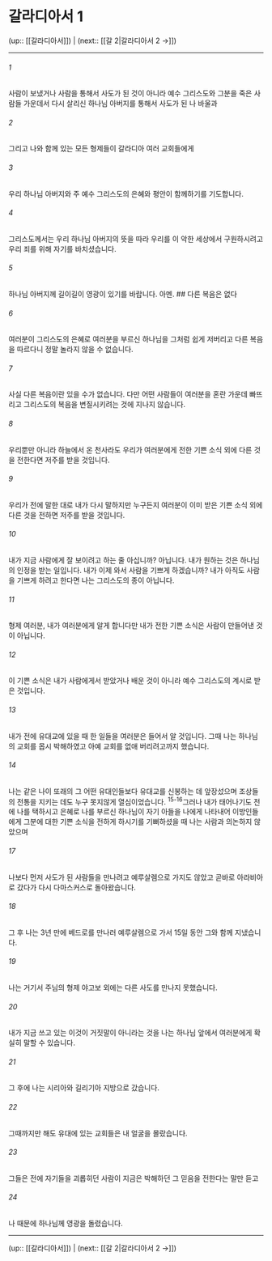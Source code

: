# 갈라디아서 1

(up:: [[갈라디아서]]) | (next:: [[갈 2|갈라디아서 2 →]])

***




###### 1 

사람이 보냈거나 사람을 통해서 사도가 된 것이 아니라 예수 그리스도와 그분을 죽은 사람들 가운데서 다시 살리신 하나님 아버지를 통해서 사도가 된 나 바울과 



###### 2 

그리고 나와 함께 있는 모든 형제들이 갈라디아 여러 교회들에게 



###### 3 

우리 하나님 아버지와 주 예수 그리스도의 은혜와 평안이 함께하기를 기도합니다. 



###### 4 

그리스도께서는 우리 하나님 아버지의 뜻을 따라 우리를 이 악한 세상에서 구원하시려고 우리 죄를 위해 자기를 바치셨습니다. 



###### 5 

하나님 아버지께 길이길이 영광이 있기를 바랍니다. 아멘. ## 다른 복음은 없다 



###### 6 

여러분이 그리스도의 은혜로 여러분을 부르신 하나님을 그처럼 쉽게 저버리고 다른 복음을 따르다니 정말 놀라지 않을 수 없습니다. 



###### 7 

사실 다른 복음이란 있을 수가 없습니다. 다만 어떤 사람들이 여러분을 혼란 가운데 빠뜨리고 그리스도의 복음을 변질시키려는 것에 지나지 않습니다. 



###### 8 

우리뿐만 아니라 하늘에서 온 천사라도 우리가 여러분에게 전한 기쁜 소식 외에 다른 것을 전한다면 저주를 받을 것입니다. 



###### 9 

우리가 전에 말한 대로 내가 다시 말하지만 누구든지 여러분이 이미 받은 기쁜 소식 외에 다른 것을 전하면 저주를 받을 것입니다. 



###### 10 

내가 지금 사람에게 잘 보이려고 하는 줄 아십니까? 아닙니다. 내가 원하는 것은 하나님의 인정을 받는 일입니다. 내가 이제 와서 사람을 기쁘게 하겠습니까? 내가 아직도 사람을 기쁘게 하려고 한다면 나는 그리스도의 종이 아닙니다. 



###### 11 

형제 여러분, 내가 여러분에게 알게 합니다만 내가 전한 기쁜 소식은 사람이 만들어낸 것이 아닙니다. 



###### 12 

이 기쁜 소식은 내가 사람에게서 받았거나 배운 것이 아니라 예수 그리스도의 계시로 받은 것입니다. 



###### 13 

내가 전에 유대교에 있을 때 한 일들을 여러분은 들어서 알 것입니다. 그때 나는 하나님의 교회를 몹시 박해하였고 아예 교회를 없애 버리려고까지 했습니다. 



###### 14 

나는 같은 나이 또래의 그 어떤 유대인들보다 유대교를 신봉하는 데 앞장섰으며 조상들의 전통을 지키는 데도 누구 못지않게 열심이었습니다. <sup class="versenum">15-16</sup>그러나 내가 태어나기도 전에 나를 택하시고 은혜로 나를 부르신 하나님이 자기 아들을 나에게 나타내어 이방인들에게 그분에 대한 기쁜 소식을 전하게 하시기를 기뻐하셨을 때 나는 사람과 의논하지 않았으며 



###### 17 

나보다 먼저 사도가 된 사람들을 만나려고 예루살렘으로 가지도 않았고 곧바로 아라비아로 갔다가 다시 다마스커스로 돌아왔습니다. 



###### 18 

그 후 나는 3년 만에 베드로를 만나러 예루살렘으로 가서 15일 동안 그와 함께 지냈습니다. 



###### 19 

나는 거기서 주님의 형제 야고보 외에는 다른 사도를 만나지 못했습니다. 



###### 20 

내가 지금 쓰고 있는 이것이 거짓말이 아니라는 것을 나는 하나님 앞에서 여러분에게 확실히 말할 수 있습니다. 



###### 21 

그 후에 나는 시리아와 길리기아 지방으로 갔습니다. 



###### 22 

그때까지만 해도 유대에 있는 교회들은 내 얼굴을 몰랐습니다. 



###### 23 

그들은 전에 자기들을 괴롭히던 사람이 지금은 박해하던 그 믿음을 전한다는 말만 듣고 



###### 24 

나 때문에 하나님께 영광을 돌렸습니다.

***

(up:: [[갈라디아서]]) | (next:: [[갈 2|갈라디아서 2 →]])
